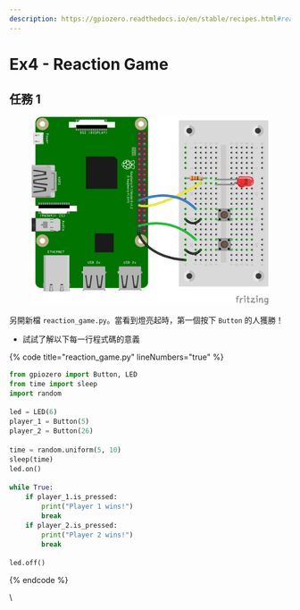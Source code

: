 ```yaml
---
description: https://gpiozero.readthedocs.io/en/stable/recipes.html#reaction-game
---
```


# Ex4 - Reaction Game

## 任務 1

<figure><img src="../.gitbook/assets/button_reaction.png" alt=""><figcaption></figcaption></figure>

另開新檔 `reaction_game.py`。當看到燈亮起時，第一個按下 `Button` 的人獲勝！

* 試試了解以下每一行程式碼的意義

{% code title="reaction_game.py" lineNumbers="true" %}
```python
from gpiozero import Button, LED
from time import sleep
import random

led = LED(6)
player_1 = Button(5)
player_2 = Button(26)

time = random.uniform(5, 10)
sleep(time)
led.on()

while True:
    if player_1.is_pressed:
        print("Player 1 wins!")
        break
    if player_2.is_pressed:
        print("Player 2 wins!")
        break

led.off()
```
{% endcode %}

\
